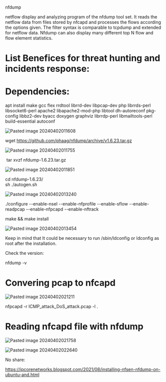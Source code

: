 nfdump


netflow display and analyzing program of the nfdump tool set. It reads the netflow data from files stored by nfcapd and processes the flows according the options given. The filter syntax is comparable to tcpdump and extended for netflow data. Nfdump can also display many different top N flow and flow element statistics.


# List Benefices for threat hunting and incidents response: 



# Dependencies:

apt install make gcc flex rrdtool librrd-dev libpcap-dev php librrds-perl libsocket6-perl apache2 libapache2-mod-php libtool dh-autoreconf pkg-config libbz2-dev byacc doxygen graphviz librrdp-perl libmailtools-perl build-essential autoconf

![Pasted image 20240402011608](https://github.com/lm3nitro/Projects/assets/55665256/3be383d0-f17a-4ce8-84db-07f4717ced61)

wget https://github.com/phaag/nfdump/archive/v1.6.23.tar.gz

![Pasted image 20240402011755](https://github.com/lm3nitro/Projects/assets/55665256/5fa026b7-c2df-4af8-a29a-894cec1f0c8e)


 tar xvzf nfdump-1.6.23.tar.gz

![Pasted image 20240402011851](https://github.com/lm3nitro/Projects/assets/55665256/3f4f0c07-a74b-45bb-9aa7-46306bf4872f)

cd nfdump-1.6.23/  
sh ./autogen.sh  

![Pasted image 20240402013240](https://github.com/lm3nitro/Projects/assets/55665256/1e642a35-6516-41b0-aebf-0493b1240553)


./configure --enable-nsel --enable-nfprofile --enable-sflow --enable-readpcap --enable-nfpcapd --enable-nftrack  



make && make install

![Pasted image 20240402013454](https://github.com/lm3nitro/Projects/assets/55665256/a307952d-c493-49fd-904c-477504a2e6bf)

Keep in mind that It could be necessary to run /sbin/ldconfig or ldconfig as root after the installation.

Check the version: 

nfdump -v



# Convering pcap to nfcapd


![Pasted image 20240402021211](https://github.com/lm3nitro/Projects/assets/55665256/4c2aaef2-ed14-4e4f-b0e1-37a715e88a58)



 nfpcapd -r  ICMP_attack_DoS_attack.pcap  -l .



# Reading nfcapd file with nfdump

![Pasted image 20240402021758](https://github.com/lm3nitro/Projects/assets/55665256/cea98049-d3bf-4355-b064-41bc7ee5f66d)


![Pasted image 20240402022640](https://github.com/lm3nitro/Projects/assets/55665256/5effc527-e197-4202-b838-ff46bdd609f6)


No share:

https://ipcorenetworks.blogspot.com/2021/08/installing-nfsen-nfdump-on-ubuntu-and.html

